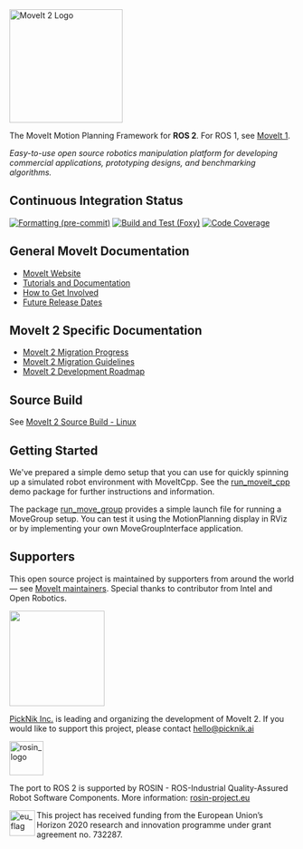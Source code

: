 <img src="https://moveit.ros.org/assets/logo/moveit2/moveit_logo-black.png" alt="MoveIt 2 Logo" width="200"/>

The MoveIt Motion Planning Framework for **ROS 2**. For ROS 1, see [MoveIt 1](https://github.com/ros-planning/moveit).

*Easy-to-use open source robotics manipulation platform for developing commercial applications, prototyping designs, and benchmarking algorithms.*

## Continuous Integration Status


[![Formatting (pre-commit)](https://github.com/ros-planning/moveit2/actions/workflows/format.yaml/badge.svg?branch=main)](https://github.com/ros-planning/moveit2/actions/workflows/format.yaml?query=branch%3Amain)
[![Build and Test (Foxy)](https://github.com/ros-planning/moveit2/actions/workflows/build_and_test.yaml/badge.svg?branch=main)](https://github.com/ros-planning/moveit2/actions/workflows/build_and_test.yaml?query=branch%3Amain)
[![Code Coverage](https://codecov.io/gh/ros-planning/moveit2/branch/main/graph/badge.svg?token=W7uHKcY0ly)](https://codecov.io/gh/ros-planning/moveit2)

## General MoveIt Documentation

- [MoveIt Website](http://moveit.ros.org)
- [Tutorials and Documentation](https://ros-planning.github.io/moveit_tutorials/)
- [How to Get Involved](http://moveit.ros.org/about/get_involved/)
- [Future Release Dates](https://moveit.ros.org/#release-versions)

## MoveIt 2 Specific Documentation

- [MoveIt 2 Migration Progress](https://docs.google.com/spreadsheets/d/1aPb3hNP213iPHQIYgcnCYh9cGFUlZmi_06E_9iTSsOI/edit?usp=sharing)
- [MoveIt 2 Migration Guidelines](doc/MIGRATION_GUIDE.md)
- [MoveIt 2 Development Roadmap](https://moveit.ros.org/documentation/contributing/roadmap/)

## Source Build

See [MoveIt 2 Source Build - Linux](https://moveit.ros.org/install-moveit2/source/)

## Getting Started

We've prepared a simple demo setup that you can use for quickly spinning up a simulated robot environment with MoveItCpp.
See the [run_moveit_cpp](moveit_demo_nodes/run_moveit_cpp) demo package for further instructions and information.

The package [run_move_group](moveit_demo_nodes/run_move_group) provides a simple launch file for running a MoveGroup setup.
You can test it using the MotionPlanning display in RViz or by implementing your own MoveGroupInterface application.

## Supporters

This open source project is maintained by supporters from around the world — see [MoveIt maintainers](https://moveit.ros.org/about/). Special thanks to contributor from Intel and Open Robotics.

<a href="https://picknik.ai/">
  <img src="https://picknik.ai/assets/images/logo.jpg" width="168">
</a>

[PickNik Inc.](https://picknik.ai/) is leading and organizing the development of MoveIt 2.
If you would like to support this project, please contact hello@picknik.ai

<a href="http://rosin-project.eu">
  <img src="http://rosin-project.eu/wp-content/uploads/rosin_ack_logo_wide.png"
       alt="rosin_logo" height="60" >
</a>

The port to ROS 2 is supported by ROSIN - ROS-Industrial Quality-Assured Robot Software Components.
More information: <a href="http://rosin-project.eu">rosin-project.eu</a>

<img src="http://rosin-project.eu/wp-content/uploads/rosin_eu_flag.jpg"
     alt="eu_flag" height="45" align="left" >

This project has received funding from the European Union’s Horizon 2020
research and innovation programme under grant agreement no. 732287.
